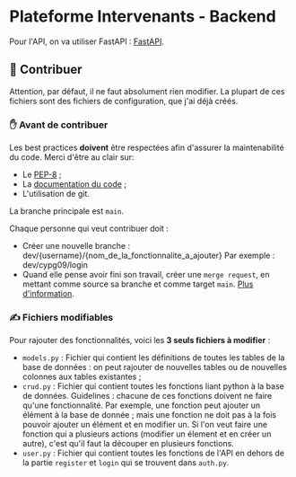 # Plateforme Intervenants - Backend

Pour l'API, on va utiliser FastAPI : 
[FastAPI](https://fastapi.tiangolo.com/).

## 🤲 Contribuer

Attention, par défaut, il ne faut absolument rien modifier. La plupart de ces fichiers sont des fichiers de configuration, que j'ai déjà créés. 

### ✋ Avant de contribuer

Les best practices **doivent** être respectées afin d'assurer la maintenabilité du code.
Merci d'être au clair sur:
- Le [PEP-8](https://www.python.org/dev/peps/pep-0008/#introduction) ;
- La [documentation du code](https://realpython.com/documenting-python-code/) ;
- L'utilisation de git.

La branche principale est `main`.

Chaque personne qui veut contribuer doit : 
- Créer une nouvelle branche : dev/{username}/{nom_de_la_fonctionnalite_a_ajouter}
Par exemple : dev/cypg09/login
- Quand elle pense avoir fini son travail, créer une `merge request`, en mettant comme source sa branche et comme target `main`. [Plus d'information](https://docs.gitlab.com/ee/user/project/merge_requests/creating_merge_requests.html).


### ✍️ Fichiers modifiables 

Pour rajouter des fonctionnalités, voici les **3 seuls fichiers à modifier** :
- `models.py` : Fichier qui contient les définitions de toutes les tables de la base de données : on peut rajouter de nouvelles tables ou de nouvelles colonnes aux tables existantes ;
- `crud.py` : Fichier qui contient toutes les fonctions liant python à la base de données. Guidelines : chacune de ces fonctions doivent ne faire qu'une fonctionnalité. Par exemple, une fonction peut ajouter un élément à la base de donnée ; mais une fonction ne doit pas à la fois pouvoir ajouter un élément et en modifier un. Si l'on veut faire une fonction qui a plusieurs actions (modifier un élement et en créer un autre), c'est qu'il faut la découper en plusieurs fonctions. 
- `user.py` : Fichier qui contient toutes les fonctions de l'API en dehors de la partie `register` et `login` qui se trouvent dans `auth.py`.
